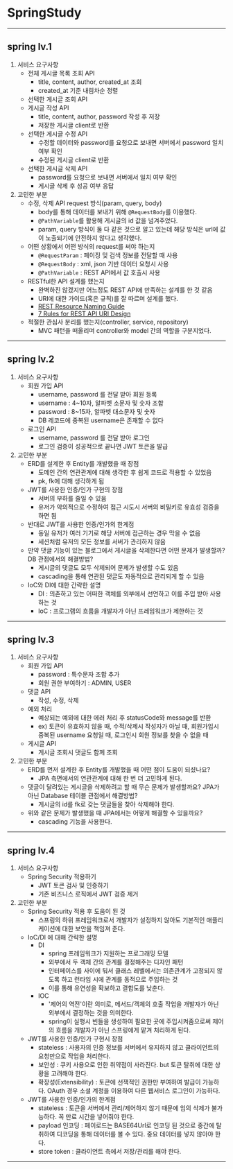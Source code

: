 # SpringStudy
---
## spring lv.1

1. 서비스 요구사항
   - 전체 게시글 목록 조회 API
     - title, content, author, created_at 조회
     - created_at 기준 내림차순 정렬
   - 선택한 게시글 조회 API
   - 게시글 작성 API
     - title, content, author, password 작성 후 저장
     - 저장한 게시글 client로 반환
   - 선택한 게시글 수정 API
     - 수정할 데이터와 password를 요청으로 보내면 서버에서 password 일치 여부 확인
     - 수정된 게시글 client로 반환
   - 선택한 게시글 삭제 API
     - password를 요청으로 보내면 서버에서 일치 여부 확인
     - 게시글 삭제 후 성공 여부 응답
2. 고민한 부분
    - 수정, 삭제 API request 방식(param, query, body)
      - body를 통해 데이터를 보내기 위해 `@RequestBody`를 이용했다.
      - `@PathVariable`를 활용해 게시글의 id 값을 넘겨주었다.
      - param, query 방식이 둘 다 같은 것으로 알고 있는데 해당 방식은 url에 값이 노출되기에 안전하지 않다고 생각했다.
    - 어떤 상황에서 어떤 방식의 request를 써야 하는지
      - `@RequestParam` : 페이징 및 검색 정보를 전달할 때 사용
      - `@RequestBody` : xml, json 기반 데이터 요청시 사용
      - `@PathVariable` : REST API에서 값 호출시 사용
    - RESTful한 API 설계를 했는지
      - 완벽하진 않겠지만 어느정도 REST API에 만족하는 설계를 한 것 같음
      - URI에 대한 가이드(혹은 규칙)를 잘 따르며 설계를 했다.
      - [REST Resource Naming Guide](https://restfulapi.net/resource-naming/)
      - [7 Rules for REST API URI Design](https://dzone.com/articles/7-rules-for-rest-api-uri-design-1)
    - 적절한 관심사 분리를 했는지(controller, service, repository)
      - MVC 패턴을 떠올리며 controller와 model 간의 역할을 구분지었다.

---
## spring lv.2
1. 서비스 요구사항
   - 회원 가입 API
     - username, password 를 전달 받아 회원 등록
     - username : 4~10자, 알파벳 소문자 및 숫자 조합
     - password : 8~15자, 알파벳 대소문자 및 숫자
     - DB 레코드에 중복된 username은 존재할 수 없다
   - 로그인 API
     - username, password 를 전달 받아 로그인
     - 로그인 검증이 성공적으로 끝나면 JWT 토큰을 발급
2. 고민한 부분
   - ERD를 설계한 후 Entity를 개발했을 때 장점
     - 도메인 간의 연관관계에 대해 생각한 후 쉽게 코드로 적용할 수 있었음
     - pk, fk에 대해 생각하게 됨
   - JWT를 사용한 인증/인가 구현의 장점
     - 서버의 부하를 줄일 수 있음
     - 유저가 악의적으로 수정하여 접근 시도시 서버의 비밀키로 유효성 검증을 하면 됨
   - 반대로 JWT를 사용한 인증/인가의 한계점
     - 동일 유저가 여러 기기로 해당 서버에 접근하는 경우 막을 수 없음
     - 세션처럼 유저의 모든 정보를 서버가 관리하지 않음
   - 만약 댓글 기능이 있는 블로그에서 게시글을 삭제한다면 어떤 문제가 발생할까? DB 관점에서의 해결방법?
     - 게시글의 댓글도 모두 삭제되어 문제가 발생할 수도 있음
     - cascading을 통해 연관된 댓글도 자동적으로 관리되게 할 수 있음
   - IoC와 DI에 대한 간략한 설명
     - DI : 의존하고 있는 어떠한 객체를 외부에서 선언하고 이를 주입 받아 사용하는 것
     - IoC : 프로그램의 흐름을 개발자가 아닌 프레임워크가 제한하는 것

---
## spring lv.3
1. 서비스 요구사항
   - 회원 가입 API
     - password : 특수문자 조합 추가
     - 회원 권한 부여하기 : ADMIN, USER
   - 댓글 API
     - 작성, 수정, 삭제
   - 예외 처리
     - 예상되는 예외에 대한 에러 처리 후 statusCode와 message를 반환
     - ex) 토큰이 유효하지 않을 때, 수적/삭제시 작성자가 아닐 때, 회원가입시 중복된 username 요청일 때, 로그인시 회원 정보를 찾을 수 없을 때
   - 게시글 API
     - 게시글 조회시 댓글도 함께 조회
2. 고민한 부분
    - ERD를 먼저 설계한 후 Entity를 개발했을 때 어떤 점이 도움이 되셨나요?
      - JPA 측면에서의 연관관계에 대해 한 번 더 고민하게 된다.
    - 댓글이 달려있는 게시글을 삭제하려고 할 때 무슨 문제가 발생할까요? JPA가 아닌 Database 테이블 관점에서 해결방법?
      - 게시글의 id를 fk로 갖는 댓글들을 찾아 삭제해야 한다.
    - 위와 같은 문제가 발생했을 때 JPA에서는 어떻게 해결할 수 있을까요?
      - cascading 기능을 사용한다.
      
---
## spring lv.4
1. 서비스 요구사항
    - Spring Security 적용하기
      - JWT 토큰 검사 및 인증하기
      - 기존 비즈니스 로직에서 JWT 검증 제거
2. 고민한 부분
   - Spring Security 적용 후 도움이 된 것
     - 스프링의 하위 프레임워크로서 개발자가 설정하지 않아도 기본적인 애플리케이션에 대한 보안을 책임져 준다.
   - IoC/DI 에 대해 간략한 설명
     - DI
       - spring 프레임워크가 지원하는 프로그래밍 모델
       - 외부에서 두 객체 간의 관계를 결정해주는 디자인 패턴
       - 인터페이스를 사이에 둬서 클래스 레벨에서는 의존관계가 고정되지 않도록 하고 런타임 시에 관계를 동적으로 주입하는 것
       - 이를 통해 유연성을 확보하고 결합도를 낮춘다.
     - IOC
       - '제어의 역전'이란 의미로, 메서드/객체의 호출 작업을 개발자가 아닌 외부에서 결정하는 것을 의미한다.
       - spring이 실행시 빈들을 생성하여 필요한 곳에 주입시켜줌으로써 제어의 흐름을 개발자가 아닌 스프링에게 맡겨 처리하게 된다.
   - JWT를 사용한 인증/인가 구현시 장점
     - stateless : 사용자의 인증 정보를 서버에서 유지하지 않고 클라이언트의 요청만으로 작업을 처리한다.
     - 보안성 : 쿠키 사용으로 인한 취약점이 사라진다. but 토큰 탈취에 대한 상황을 고려해야 한다.
     - 확장성(Extensibility) : 토큰에 선잭적인 권한만 부여하여 발급이 가능하다. OAuth 경우 소셜 계정을 이용하여 다른 웹서비스 로그인이 가능하다.
   - JWT를 사용한 인증/인가의 한계점
     - stateless : 토큰을 서버에서 관리/제어하지 않기 때문에 임의 삭제가 불가능하다. 꼭 만료 시간을 넣어줘야 한다.
     - payload 인코딩 : 페이로드는 BASE64Url로 인코딩 된 것으로 중간에 탈취하여 디코딩을 통해 데이터를 볼 수 있다. 중요 데이터를 넣지 않아야 한다.
     - store token : 클라이언트 측에서 저장/관리를 해야 한다.

---
